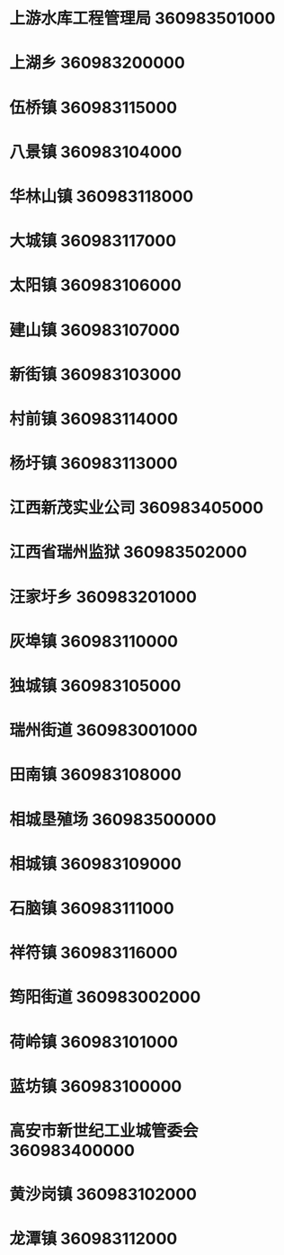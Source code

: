 # 上游水库工程管理局 360983501000
# 上湖乡 360983200000
# 伍桥镇 360983115000
# 八景镇 360983104000
# 华林山镇 360983118000
# 大城镇 360983117000
# 太阳镇 360983106000
# 建山镇 360983107000
# 新街镇 360983103000
# 村前镇 360983114000
# 杨圩镇 360983113000
# 江西新茂实业公司 360983405000
# 江西省瑞州监狱 360983502000
# 汪家圩乡 360983201000
# 灰埠镇 360983110000
# 独城镇 360983105000
# 瑞州街道 360983001000
# 田南镇 360983108000
# 相城垦殖场 360983500000
# 相城镇 360983109000
# 石脑镇 360983111000
# 祥符镇 360983116000
# 筠阳街道 360983002000
# 荷岭镇 360983101000
# 蓝坊镇 360983100000
# 高安市新世纪工业城管委会 360983400000
# 黄沙岗镇 360983102000
# 龙潭镇 360983112000
